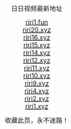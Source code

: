 
<center>
<span style="font-size:20px">日日视频最新地址</span><br>
<br />
<span style="font-size:20px"><a href="https://riri1.fun" target="_blank">riri1.fun</a></span><br>
<span style="font-size:20px"><a href="https://riri20.xyz" target="_blank">riri20.xyz</a></span><br>
<span style="font-size:20px"><a href="https://riri16.xyz" target="_blank">riri16.xyz</a></span><br>
<span style="font-size:20px"><a href="https://riri15.xyz" target="_blank">riri15.xyz</a></span><br>
<span style="font-size:20px"><a href="https://riri14.xyz" target="_blank">riri14.xyz</a></span><br>
<span style="font-size:20px"><a href="https://riri12.xyz" target="_blank">riri12.xyz</a></span><br>
<span style="font-size:20px"><a href="https://riri11.xyz" target="_blank">riri11.xyz</a></span><br>
<span style="font-size:20px"><a href="https://riri10.xyz" target="_blank">riri10.xyz</a></span><br>
<span style="font-size:20px"><a href="https://riri9.xyz" target="_blank">riri9.xyz</a></span><br>
<span style="font-size:20px"><a href="https://riri4.xyz" target="_blank">riri4.xyz</a></span><br>
<span style="font-size:20px"><a href="https://riri2.xyz" target="_blank">riri2.xyz</a></span><br>
<span style="font-size:20px"><a href="https://riri1.xyz" target="_blank">riri1.xyz</a></span><br>
<br />
<span style="font-size:20px">收藏此页，永不迷路！</span>
</center>
